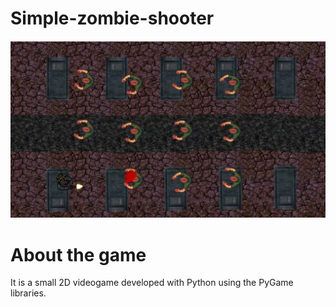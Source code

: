 # Simple-zombie-shooter

![Screenshot](preview_image.png)

About the game
==============
It is a small 2D videogame developed with Python using the PyGame libraries.
